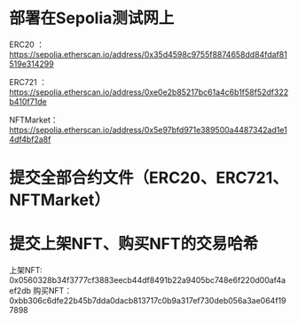 
# 部署在Sepolia测试网上
ERC20 ： https://sepolia.etherscan.io/address/0x35d4598c9755f8874658dd84fdaf81519e314299


ERC721 ：https://sepolia.etherscan.io/address/0xe0e2b85217bc61a4c6b1f58f52df322b410f71de


NFTMarket： https://sepolia.etherscan.io/address/0x5e97bfd971e389500a4487342ad1e14df4bf2a8f
# 提交全部合约文件（ERC20、ERC721、NFTMarket）

# 提交上架NFT、购买NFT的交易哈希
上架NFT: 0x0560328b34f3777cf3883eecb44df8491b22a9405bc748e6f220d00af4aef2db
购买NFT： 0xbb306c6dfe22b45b7dda0dacb813717c0b9a317ef730deb056a3ae064f197898